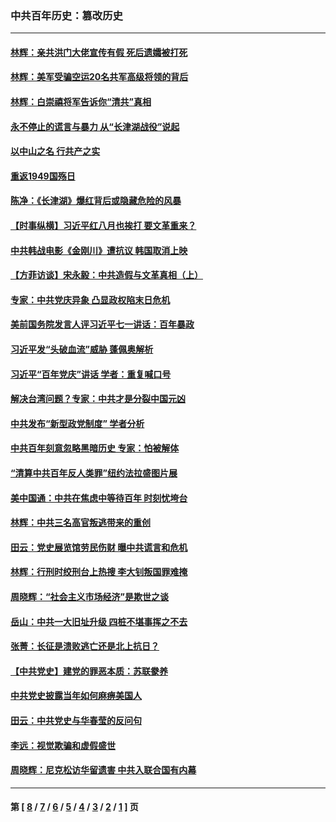 ### 中共百年历史：篡改历史
---
#### [林辉：亲共洪门大佬宣传有假 死后遗孀被打死](../../pages/nf1176115/n14057205.md?10080430) 
#### [林辉：美军受骗空运20名共军高级将领的背后](../../pages/nf1176115/n14052185.md?10080430) 
#### [林辉：白崇禧将军告诉你“清共”真相](../../pages/nf1176115/n14044216.md?10080430) 
#### [永不停止的谎言与暴力 从“长津湖战役”说起](../../pages/nf1176115/n13494094.md?10080430) 
#### [以中山之名 行共产之实](../../pages/nf1176115/n13346437.md?10080430) 
#### [重返1949国殇日](../../pages/nf1176115/n13346372.md?10080430) 
#### [陈净：《长津湖》爆红背后或隐藏危险的风暴](../../pages/nf1176115/n13314364.md?10080430) 
#### [【时事纵横】习近平红八月也挨打 要文革重来？](../../pages/nf1176115/n13231393.md?10080430) 
#### [中共韩战电影《金刚川》遭抗议 韩国取消上映](../../pages/nf1176115/n13219114.md?10080430) 
#### [【方菲访谈】宋永毅：中共造假与文革真相（上）](../../pages/nf1176115/n13200760.md?10080430) 
#### [专家：中共党庆异象 凸显政权陷末日危机](../../pages/nf1176115/n13067084.md?10080430) 
#### [美前国务院发言人评习近平七一讲话：百年暴政](../../pages/nf1176115/n13066986.md?10080430) 
#### [习近平发“头破血流”威胁 蓬佩奥解析](../../pages/nf1176115/n13063604.md?10080430) 
#### [习近平“百年党庆”讲话 学者：重复喊口号](../../pages/nf1176115/n13061411.md?10080430) 
#### [解决台湾问题？专家：中共才是分裂中国元凶](../../pages/nf1176115/n13060811.md?10080430) 
#### [中共发布“新型政党制度” 学者分析](../../pages/nf1176115/n13056354.md?10080430) 
#### [中共百年刻意忽略黑暗历史 专家：怕被解体](../../pages/nf1176115/n13056056.md?10080430) 
#### [“清算中共百年反人类罪”纽约法拉盛图片展](../../pages/nf1176115/n13052220.md?10080430) 
#### [美中国通：中共在焦虑中等待百年 时刻忧垮台](../../pages/nf1176115/n13048820.md?10080430) 
#### [林辉：中共三名高官叛逃带来的重创](../../pages/nf1176115/n13035206.md?10080430) 
#### [田云：党史展览馆劳民伤财 曝中共谎言和危机](../../pages/nf1176115/n13033900.md?10080430) 
#### [林辉：行刑时绞刑台上热搜 李大钊叛国罪难掩](../../pages/nf1176115/n13031965.md?10080430) 
#### [周晓辉：“社会主义市场经济”是欺世之谈](../../pages/nf1176115/n13024090.md?10080430) 
#### [岳山：中共一大旧址升级 四桩不堪事挥之不去](../../pages/nf1176115/n13021697.md?10080430) 
#### [张菁：长征是溃败逃亡还是北上抗日？](../../pages/nf1176115/n13020585.md?10080430) 
#### [【中共党史】建党的罪恶本质：苏联豢养](../../pages/nf1176115/n13011888.md?10080430) 
#### [中共党史披露当年如何麻痹美国人](../../pages/nf1176115/n12966400.md?10080430) 
#### [田云：中共党史与华春莹的反问句](../../pages/nf1176115/n12765178.md?10080430) 
#### [李远：视觉欺骗和虚假盛世](../../pages/nf1176115/n12993376.md?10080430) 
#### [周晓辉：尼克松访华留遗害 中共入联合国有内幕](../../pages/nf1176115/n12991422.md?10080430) 

---
#### 第 [ [8](./8.md?10080430) / [7](./7.md?10080430) / [6](./6.md?10080430) / [5](./5.md?10080430) / [4](./4.md?10080430) / [3](./3.md?10080430) / [2](./2.md?10080430) / [1](./1.md?10080430) ] 页
